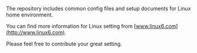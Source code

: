 
The repository includes common config files and setup documents for Linux home environment.  

You can find more information for Linux setting from [www.linux6.com](http://www.linux6.com).  

Please feel free to contribute your great setting.  


